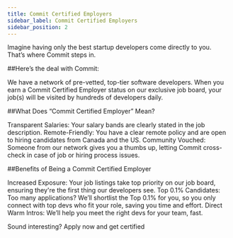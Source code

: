 ```yaml
---
title: Commit Certified Employers
sidebar_label: Commit Certified Employers 
sidebar_position: 2
---
```


Imagine having only the best startup developers come directly to you. That’s where Commit steps in.

##Here’s the deal with Commit:

We have a network of pre-vetted, top-tier software developers. When you earn a Commit Certified Employer status on our exclusive job board, your job(s) will be visited by hundreds of developers daily.

##What Does “Commit Certified Employer” Mean?

Transparent Salaries: Your salary bands are clearly stated in the job description.
Remote-Friendly: You have a clear remote policy and are open to hiring candidates from Canada and the US.
Community Vouched: Someone from our network gives you a thumbs up, letting Commit cross-check in case of job or hiring process issues.

##Benefits of Being a Commit Certified Employer

Increased Exposure: Your job listings take top priority on our job board, ensuring they're the first thing our developers see.
Top 0.1% Candidates: Too many applications? We’ll shortlist the Top 0.1% for you, so you only connect with top devs who fit your role, saving you time and effort.
Direct Warm Intros: We’ll help you meet the right devs for your team, fast. 

Sound interesting? Apply now and get certified
